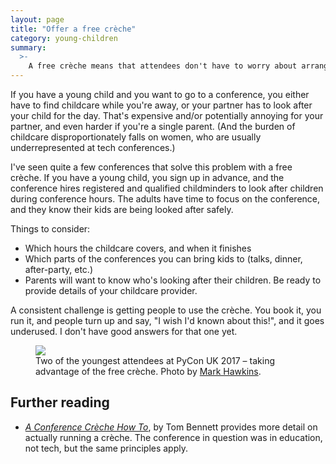 ```yaml
---
layout: page
title: "Offer a free crèche"
category: young-children
summary:
  >-
    A free crèche means that attendees don't have to worry about arranging childcare (or leaving a child for their partner to look after).
---
```


If you have a young child and you want to go to a conference, you either have to find childcare while you're away, or your partner has to look after your child for the day.
That's expensive and/or potentially annoying for your partner, and even harder if you're a single parent.
(And the burden of childcare disproportionately falls on women, who are usually underrepresented at tech conferences.)

I've seen quite a few conferences that solve this problem with a free crèche.
If you have a young child, you sign up in advance, and the conference hires registered and qualified childminders to look after children during conference hours.
The adults have time to focus on the conference, and they know their kids are being looked after safely.

Things to consider:

*   Which hours the childcare covers, and when it finishes
*   Which parts of the conferences you can bring kids to (talks, dinner, after-party, etc.)
*   Parents will want to know who's looking after their children.
    Be ready to provide details of your childcare provider.

A consistent challenge is getting people to use the crèche.
You book it, you run it, and people turn up and say, "I wish I'd known about this!", and it goes underused.
I don't have good answers for that one yet.

<figure>
  <img src="/images/pyconuk-creche.jpg">
  <figcaption>
    Two of the youngest attendees at PyCon UK 2017 – taking advantage of the free crèche. Photo by <a href="https://www.flickr.com/photos/152472562@N06/37919454202/in/album-72157666242746367/">Mark Hawkins</a>.
  </figcaption>
</figure>

## Further reading

*   [*A Conference Crèche How To*](http://www.mtpt.org.uk/family-friendly-schools/a-conference-creche-how-to/), by Tom Bennett provides more detail on actually running a crèche.
    The conference in question was in education, not tech, but the same principles apply.

